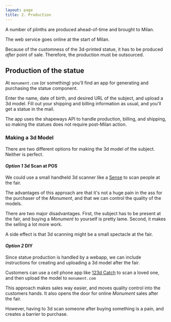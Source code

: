 ```yaml
---
layout: page
title: 2. Production
---
```


A number of plinths are produced ahead-of-time and brought to Milan.

The web service goes online at the start of Milan.

Because of the customness of the 3d-printed statue, it has to be produced *after* point of sale. Therefore, the production must be outsourced.

## Production of the statue

At `monument.com` (or something) you'll find an app for generating and purchasing the statue component.

Enter the name, date of birth, and desired URL of the subject, and upload a 3d model. Fill out your shipping and billing information as usual, and you'll get a statue in the mail.

The app uses the shapeways API to handle production, billing, and shipping, so making the statues does not require post-Milan action.

### Making a 3d Model

There are two different options for making the 3d model of the subject. Neither is perfect.

#### *Option 1* 3d Scan at POS

We could use a small handheld 3d scanner like a [Sense](http://cubify.com/en/Products/Sense) to scan people at the fair.

The advantages of this approach are that it's not a huge pain in the ass for the purchaser of the *Monument*, and that we can control the quality of the models.

There are two major disadvantages. First, the subject has to be present at the fair, and buying a *Monument* to yourself is pretty lame. Second, it makes the selling a lot more work.

A side effect is that 3d scanning might be a small spectacle at the fair.

#### *Option 2* DIY

Since statue production is handled by a webapp, we can include instructions for creating and uploading a 3d model after the fair.

Customers can use a cell phone app like [123d Catch](http://www.123dapp.com/catch) to scan a loved one, and then upload the model to `monument.com`

This approach makes sales way easier, and moves quality control into the customers hands. It also opens the door for online *Monument* sales after the fair.

However, having to 3d scan someone after buying something is a pain, and creates a barrier to purchase.

